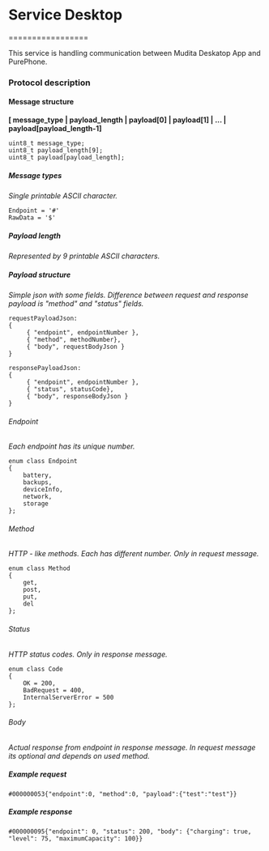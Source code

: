 # Service Desktop
=================

This service is handling communication between Mudita Deskatop App and PurePhone.

### Protocol description

#### Message structure

**[ message_type | payload_length | payload[0] | payload[1] | ... | payload[payload_length-1]**

```
uint8_t message_type;
uint8_t payload_length[9];
uint8_t payload[payload_length];
```

##### Message types
*Single printable ASCII character.*
```
Endpoint = '#'
RawData = '$'
```
##### Payload length
*Represented by 9 printable ASCII characters.*

##### Payload structure
*Simple json with some fields. Difference between request and response payload is "method" and "status" fields.*
```
requestPayloadJson:
{
     { "endpoint", endpointNumber },
     { "method", methodNumber}, 
     { "body", requestBodyJson }
}
```
```
responsePayloadJson:
{
     { "endpoint", endpointNumber },
     { "status", statusCode}, 
     { "body", responseBodyJson }
}
```
###### Endpoint
*Each endpoint has its unique number.*

```
enum class Endpoint
{
    battery,
    backups,
    deviceInfo,
    network,
    storage
};
```

###### Method
*HTTP - like methods. Each has different number. Only in request message.*

```
enum class Method
{
    get,
    post,
    put,
    del
};
```

###### Status
*HTTP status codes. Only in response message.*

```
enum class Code
{
    OK = 200,
    BadRequest = 400,
    InternalServerError = 500
};
```

###### Body
*Actual response from endpoint in response message. In request message its optional and depends on used method.*

##### Example request

```#000000053{"endpoint":0, "method":0, "payload":{"test":"test"}}```

##### Example response

```#000000095{"endpoint": 0, "status": 200, "body": {"charging": true, "level": 75, "maximumCapacity": 100}}```
